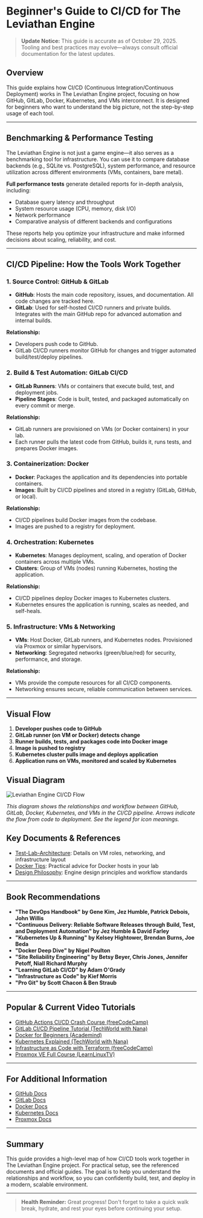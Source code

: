 # Beginner's Guide to CI/CD for The Leviathan Engine

> **Update Notice:**
> This guide is accurate as of October 29, 2025. Tooling and best practices may evolve—always consult official documentation for the latest updates.

## Overview
This guide explains how CI/CD (Continuous Integration/Continuous Deployment) works in The Leviathan Engine project, focusing on how GitHub, GitLab, Docker, Kubernetes, and VMs interconnect. It is designed for beginners who want to understand the big picture, not the step-by-step usage of each tool.

---

## Benchmarking & Performance Testing
The Leviathan Engine is not just a game engine—it also serves as a benchmarking tool for infrastructure. You can use it to compare database backends (e.g., SQLite vs. PostgreSQL), system performance, and resource utilization across different environments (VMs, containers, bare metal).

**Full performance tests** generate detailed reports for in-depth analysis, including:
- Database query latency and throughput
- System resource usage (CPU, memory, disk I/O)
- Network performance
- Comparative analysis of different backends and configurations

These reports help you optimize your infrastructure and make informed decisions about scaling, reliability, and cost.

---

## CI/CD Pipeline: How the Tools Work Together

### 1. **Source Control: GitHub & GitLab**
- **GitHub**: Hosts the main code repository, issues, and documentation. All code changes are tracked here.
- **GitLab**: Used for self-hosted CI/CD runners and private builds. Integrates with the main GitHub repo for advanced automation and internal builds.

**Relationship:**
- Developers push code to GitHub.
- GitLab CI/CD runners monitor GitHub for changes and trigger automated build/test/deploy pipelines.

### 2. **Build & Test Automation: GitLab CI/CD**
- **GitLab Runners**: VMs or containers that execute build, test, and deployment jobs.
- **Pipeline Stages**: Code is built, tested, and packaged automatically on every commit or merge.

**Relationship:**
- GitLab runners are provisioned on VMs (or Docker containers) in your lab.
- Each runner pulls the latest code from GitHub, builds it, runs tests, and prepares Docker images.

### 3. **Containerization: Docker**
- **Docker**: Packages the application and its dependencies into portable containers.
- **Images**: Built by CI/CD pipelines and stored in a registry (GitLab, GitHub, or local).

**Relationship:**
- CI/CD pipelines build Docker images from the codebase.
- Images are pushed to a registry for deployment.

### 4. **Orchestration: Kubernetes**
- **Kubernetes**: Manages deployment, scaling, and operation of Docker containers across multiple VMs.
- **Clusters**: Group of VMs (nodes) running Kubernetes, hosting the application.

**Relationship:**
- CI/CD pipelines deploy Docker images to Kubernetes clusters.
- Kubernetes ensures the application is running, scales as needed, and self-heals.

### 5. **Infrastructure: VMs & Networking**
- **VMs**: Host Docker, GitLab runners, and Kubernetes nodes. Provisioned via Proxmox or similar hypervisors.
- **Networking**: Segregated networks (green/blue/red) for security, performance, and storage.

**Relationship:**
- VMs provide the compute resources for all CI/CD components.
- Networking ensures secure, reliable communication between services.

---

## Visual Flow
1. **Developer pushes code to GitHub**
2. **GitLab runner (on VM or Docker) detects change**
3. **Runner builds, tests, and packages code into Docker image**
4. **Image is pushed to registry**
5. **Kubernetes cluster pulls image and deploys application**
6. **Application runs on VMs, monitored and scaled by Kubernetes**


## Visual Diagram
![Leviathan Engine CI/CD Flow](Beginner-Guide-CI-CD.svg)

*This diagram shows the relationships and workflow between GitHub, GitLab, Docker, Kubernetes, and VMs in the CI/CD pipeline. Arrows indicate the flow from code to deployment. See the legend for icon meanings.*

## Key Documents & References
- [Test-Lab-Architecture](Test-Lab-Architecture.md): Details on VM roles, networking, and infrastructure layout
- [Docker Tips](Docker-Tips.md): Practical advice for Docker hosts in your lab
- [Design Philosophy](Design-Philosophy.md): Engine design principles and workflow standards

---

## Book Recommendations
- **"The DevOps Handbook" by Gene Kim, Jez Humble, Patrick Debois, John Willis**
- **"Continuous Delivery: Reliable Software Releases through Build, Test, and Deployment Automation" by Jez Humble & David Farley**
- **"Kubernetes Up & Running" by Kelsey Hightower, Brendan Burns, Joe Beda**
- **"Docker Deep Dive" by Nigel Poulton**
- **"Site Reliability Engineering" by Betsy Beyer, Chris Jones, Jennifer Petoff, Niall Richard Murphy**
- **"Learning GitLab CI/CD" by Adam O'Grady**
- **"Infrastructure as Code" by Kief Morris**
- **"Pro Git" by Scott Chacon & Ben Straub**

---

## Popular & Current Video Tutorials
- [GitHub Actions CI/CD Crash Course (freeCodeCamp)](https://www.youtube.com/watch?v=R8_veQiYBjI)
- [GitLab CI/CD Pipeline Tutorial (TechWorld with Nana)](https://www.youtube.com/watch?v=9zUHg7xjIqQ)
- [Docker for Beginners (Academind)](https://www.youtube.com/watch?v=3c-iBn73dDE)
- [Kubernetes Explained (TechWorld with Nana)](https://www.youtube.com/watch?v=X48VuDVv0do)
- [Infrastructure as Code with Terraform (freeCodeCamp)](https://www.youtube.com/watch?v=7xngnjfIlK4)
- [Proxmox VE Full Course (LearnLinuxTV)](https://www.youtube.com/watch?v=Zt2y4aQfQpA)

---

## For Additional Information
- [GitHub Docs](https://docs.github.com/en)
- [GitLab Docs](https://docs.gitlab.com/ee/ci/)
- [Docker Docs](https://docs.docker.com/)
- [Kubernetes Docs](https://kubernetes.io/docs/)
- [Proxmox Docs](https://pve.proxmox.com/wiki/Main_Page)

---

## Summary
This guide provides a high-level map of how CI/CD tools work together in The Leviathan Engine project. For practical setup, see the referenced documents and official guides. The goal is to help you understand the relationships and workflow, so you can confidently build, test, and deploy in a modern, scalable environment.

---

> **Health Reminder:**
> Great progress! Don't forget to take a quick walk break, hydrate, and rest your eyes before continuing your setup.
